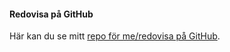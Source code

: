 #### Redovisa på GitHub

Här kan du se mitt [repo för me/redovisa på GitHub](https://github.com/HLisa/designv2).
